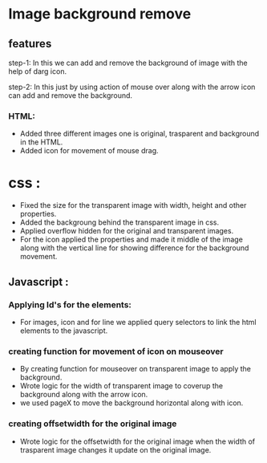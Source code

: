 # Image background remove

## features 
step-1: In this we can add and remove the background of image with the help of darg icon.

step-2: In this just by using action of mouse over along with the arrow icon can add and remove the background.

### HTML:
* Added three different images one is original, trasparent and background in the HTML.
* Added icon for movement of mouse drag.

# css :
* Fixed the size for the transparent image with width, height and other properties.
* Added the backgroung behind the transparent image in css.
* Applied overflow hidden for the original and transparent images.
* For the icon applied the properties and made it middle of the image along with the vertical line for showing difference for the background movement.

## Javascript :

### Applying Id's for the elements:
* For images, icon and for line we applied query selectors to link the html elements to the javascript.

### creating function for movement of icon on mouseover
* By creating function for mouseover on transparent image to apply the background.
* Wrote logic for the width of transparent image to coverup the background along with the arrow icon.
* we used pageX to move the background horizontal along with icon.

### creating offsetwidth for the original image
* Wrote logic for the offsetwidth for the original image when the width of trasparent image changes it update on the original image.






 
